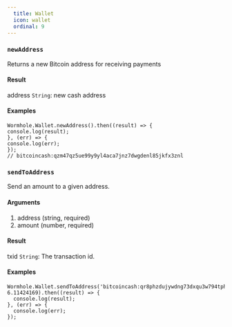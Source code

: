 ```yaml
---
  title: Wallet
  icon: wallet
  ordinal: 9
---
```


### `newAddress`

Returns a new Bitcoin address for receiving payments

#### Result

address `String`: new cash address

#### Examples


    Wormhole.Wallet.newAddress().then((result) => {
    console.log(result);
    }, (err) => {
    console.log(err);
    });
    // bitcoincash:qzm47qz5ue99y9yl4aca7jnz7dwgdenl85jkfx3znl


### `sendToAddress`

Send an amount to a given address.

#### Arguments

1.  address (string, required)
2.  amount (number, required)

#### Result

txid `String`: The transaction id.

#### Examples


    Wormhole.Wallet.sendToAddress('bitcoincash:qr8phzdujywdng73dxqu3w794tphq76gjgwy4r8agj', 6.11424169).then((result) => {
      console.log(result);
    }, (err) => {
      console.log(err);
    });
